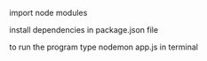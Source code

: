import node modules

install dependencies in package.json file

to run the program type nodemon app.js in terminal



